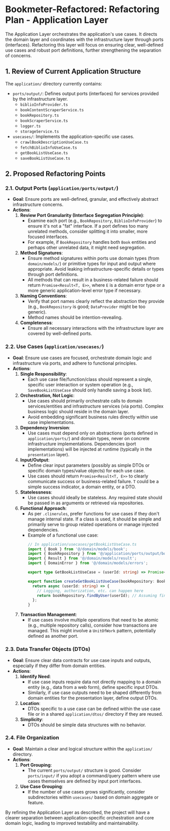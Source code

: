 # Bookmeter-Refactored: Refactoring Plan - Application Layer

The Application Layer orchestrates the application's use cases. It directs the domain layer and coordinates with the infrastructure layer through ports (interfaces). Refactoring this layer will focus on ensuring clear, well-defined use cases and robust port definitions, further strengthening the separation of concerns.

## 1. Review of Current Application Structure

The `application/` directory currently contains:
-   `ports/output/`: Defines output ports (interfaces) for services provided by the infrastructure layer.
    -   `biblioInfoProvider.ts`
    -   `bookContentScraperService.ts`
    -   `bookRepository.ts`
    -   `bookScraperService.ts`
    -   `logger.ts`
    -   `storageService.ts`
-   `usecases/`: Implements the application-specific use cases.
    -   `crawlBookDescriptionUseCase.ts`
    -   `fetchBiblioInfoUseCase.ts`
    -   `getBookListUseCase.ts`
    -   `saveBookListUseCase.ts`

## 2. Proposed Refactoring Points

### 2.1. Output Ports (`application/ports/output/`)

-   **Goal**: Ensure ports are well-defined, granular, and effectively abstract infrastructure concerns.
-   **Actions**:
    1.  **Review Port Granularity (Interface Segregation Principle)**:
        -   Examine each port (e.g., `BookRepository`, `BiblioInfoProvider`) to ensure it's not a "fat" interface. If a port defines too many unrelated methods, consider splitting it into smaller, more focused interfaces.
        -   For example, if `BookRepository` handles both `Book` entities and perhaps other unrelated data, it might need segregation.
    2.  **Method Signatures**:
        -   Ensure method signatures within ports use domain types (from `domain/models/`) or primitive types for input and output where appropriate. Avoid leaking infrastructure-specific details or types through port definitions.
        -   All methods that can result in a business-related failure should return `Promise<Result<T, E>>`, where `E` is a domain error type or a more generic application-level error type if necessary.
    3.  **Naming Conventions**:
        -   Verify that port names clearly reflect the abstraction they provide (e.g., `BookRepository` is good; `DataProvider` might be too generic).
        -   Method names should be intention-revealing.
    4.  **Completeness**:
        -   Ensure all necessary interactions with the infrastructure layer are covered by well-defined ports.

### 2.2. Use Cases (`application/usecases/`)

-   **Goal**: Ensure use cases are focused, orchestrate domain logic and infrastructure via ports, and adhere to functional principles.
-   **Actions**:
    1.  **Single Responsibility**:
        -   Each use case file/function/class should represent a single, specific user interaction or system operation (e.g., `SaveBookListUseCase` should only handle saving a book list).
    2.  **Orchestration, Not Logic**:
        -   Use cases should primarily orchestrate calls to domain services/entities and infrastructure services (via ports). Complex business logic should reside in the domain layer.
        -   Avoid embedding significant business rules directly within use case implementations.
    3.  **Dependency Inversion**:
        -   Use cases must depend only on abstractions (ports defined in `application/ports/`) and domain types, never on concrete infrastructure implementations. Dependencies (port implementations) will be injected at runtime (typically in the `presentation` layer).
    4.  **Input/Output**:
        -   Define clear input parameters (possibly as simple DTOs or specific domain types/value objects) for each use case.
        -   Use cases should return `Promise<Result<T, E>>` to clearly communicate success or business-related failure. `T` could be a simple success indicator, a domain entity, or a DTO.
    5.  **Statelessness**:
        -   Use cases should ideally be stateless. Any required state should be passed in as arguments or retrieved via repositories.
    6.  **Functional Approach**:
        -   As per `.clinerules`, prefer functions for use cases if they don't manage internal state. If a class is used, it should be simple and primarily serve to group related operations or manage injected dependencies.
        -   Example of a functional use case:
            ```typescript
            // In application/usecases/getBookListUseCase.ts
            import { Book } from '@/domain/models/book';
            import { BookRepository } from '@/application/ports/output/bookRepository';
            import { Result } from '@/domain/models/result';
            import { DomainError } from '@/domain/models/errors';

            export type GetBookListUseCase = (userId: string) => Promise<Result<Book[], DomainError>>;

            export function createGetBookListUseCase(bookRepository: BookRepository): GetBookListUseCase {
              return async (userId: string) => {
                // Logging, authorization, etc. can happen here
                return bookRepository.findByUser(userId); // Assuming findByUser returns Promise<Result<Book[], DomainError>>
              };
            }
            ```
    7.  **Transaction Management**:
        -   If use cases involve multiple operations that need to be atomic (e.g., multiple repository calls), consider how transactions are managed. This might involve a `UnitOfWork` pattern, potentially defined as another port.

### 2.3. Data Transfer Objects (DTOs)

-   **Goal**: Ensure clear data contracts for use case inputs and outputs, especially if they differ from domain entities.
-   **Actions**:
    1.  **Identify Need**:
        -   If use case inputs require data not directly mapping to a domain entity (e.g., data from a web form), define specific input DTOs.
        -   Similarly, if use case outputs need to be shaped differently from domain entities for the presentation layer, define output DTOs.
    2.  **Location**:
        -   DTOs specific to a use case can be defined within the use case file or in a shared `application/dtos/` directory if they are reused.
    3.  **Simplicity**:
        -   DTOs should be simple data structures with no behavior.

### 2.4. File Organization

-   **Goal**: Maintain a clear and logical structure within the `application/` directory.
-   **Actions**:
    1.  **Port Grouping**:
        -   The current `ports/output/` structure is good. Consider `ports/input/` if you adopt a command/query pattern where use cases themselves are defined by input port interfaces.
    2.  **Use Case Grouping**:
        -   If the number of use cases grows significantly, consider subdirectories within `usecases/` based on domain aggregate or feature.

By refining the Application Layer as described, the project will have a clearer separation between application-specific orchestration and core domain logic, leading to improved testability and maintainability.
